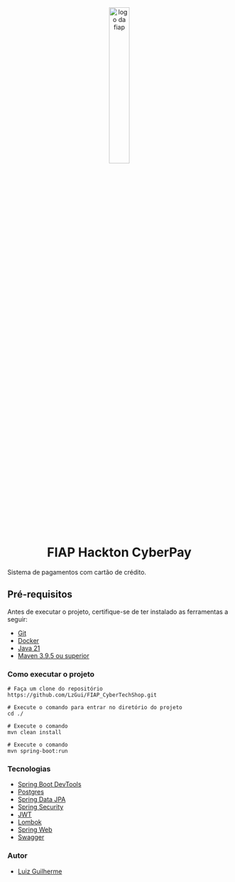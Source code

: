 <div style="text-align: center">
  <img src="https://upload.wikimedia.org/wikipedia/commons/d/d4/Fiap-logo-novo.jpg" alt="logo da fiap" width=30%/>
</div>

<h1 align="center">FIAP Hackton CyberPay</h1>

Sistema de pagamentos com cartão de crédito.

## Pré-requisitos

Antes de executar o projeto, certifique-se de ter instalado as ferramentas a seguir:

* [Git](https://www.git-scm.com/downloads)
* [Docker](https://docs.docker.com/get-docker/)
* [Java 21](https://www.oracle.com/java/technologies/javase/jdk21-archive-downloads.html)
* [Maven 3.9.5 ou superior](https://maven.apache.org/download.cgi)

### Como executar o projeto

```
# Faça um clone do repositório
https://github.com/LzGui/FIAP_CyberTechShop.git

# Execute o comando para entrar no diretório do projeto
cd ./

# Execute o comando
mvn clean install

# Execute o comando
mvn spring-boot:run

```

### Tecnologias

- [Spring Boot DevTools](https://docs.spring.io/spring-boot/docs/1.5.16.RELEASE/reference/html/using-boot-devtools.html)
- [Postgres]([https://spring.io/projects/spring-data-mongodb/](https://mvnrepository.com/artifact/org.postgresql/postgresql))
- [Spring Data JPA](https://spring.io/projects/spring-data-jpa)
- [Spring Security](https://spring.io/projects/spring-security)
- [JWT](https://jwt.io/introduction)
- [Lombok](https://projectlombok.org/)
- [Spring Web](https://docs.spring.io/spring-framework/reference/web.html)
- [Swagger](https://swagger.io/)

### Autor

* [Luiz Guilherme](https://www.linkedin.com/in/lzguilhermecp/)
